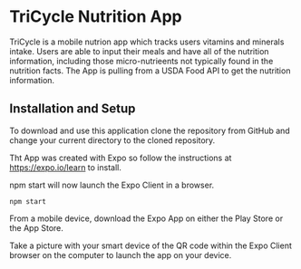 # TriCycle Nutrition App


TriCycle is a mobile nutrion app which tracks users vitamins and minerals intake. Users are able to input their meals and have all of the nutrition information, including those micro-nutrieents not typically found in the nutrition facts. The App is pulling from a USDA Food API to get the nutrition information.

## Installation and Setup

To download and use this application clone the repository from GitHub and change your current directory to the cloned repository.

Tht App was created with Expo so follow the instructions at https://expo.io/learn to install.

npm start will now launch the Expo Client in a browser. 

```
npm start
```
From a mobile device, download the Expo App on either the Play Store or the App Store.

Take a picture with your smart device of the QR code within the Expo Client browser on the computer to launch the app on your device.
